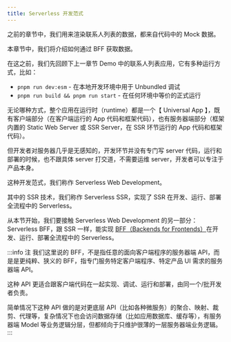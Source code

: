 ```yaml
---
title: Serverless 开发范式
---
```


之前的章节中，我们用来渲染联系人列表的数据，都来自代码中的 Mock 数据。

本章节中，我们将介绍如何通过 BFF 获取数据。

在这之前，我们先回顾下上一章节 Demo 中的联系人列表应用，它有多种运行方式，比如：

- `pnpm run dev:esm` - 在本地开发环境中用于 Unbundled 调试
- `pnpm run build && pnpm run start` - 在任何环境中等价的正式运行

无论哪种方式，整个应用在运行时（runtime）都是一个【 Universal App 】，既有客户端部分（在客户端运行的 App 代码和框架代码），也有服务器端部分（框架内置的 Static Web Server 或 SSR Server，在 SSR 环节运行的 App 代码和框架代码）。

但开发者对服务器几乎是无感知的，开发环节并没有专门写 server 代码，运行和部署的时候，也不跟具体 server 打交道，不需要运维 server，开发者可以专注于产品本身。

这种开发范式，我们称作 Serverless Web Development。

其中的 SSR 技术，我们称作 Serverless SSR，实现了 SSR 在开发、运行、部署全流程中的 Serverless。

从本节开始，我们要接触 Serverless Web Development 的另一部分：Serverless BFF，跟 SSR 一样，能实现 [BFF（Backends for Frontends）](https://microservices.io/patterns/apigateway.html)在开发、运行、部署全流程中的 Serverless。

:::info 注
我们这里说的 BFF，不是指任意的面向客户端程序的服务器端 API，而是是更纯粹、狭义的 BFF，指专门服务特定客户端程序、特定产品 UI 需求的服务器端 API。

这种 API 更适合跟客户端代码在一起实现、调试、运行和部署，由同一个/批开发者负责。

简单情况下这种 API 做的是对更底层 API（比如各种微服务）的聚合、映射、裁剪、代理等，复杂情况下也会访问数据存储（比如应用数据库、缓存等），有服务器端 Model 等业务逻辑分层，但都倾向于只维护很薄的一层服务器端业务逻辑。
:::
